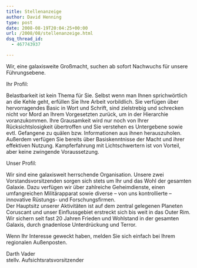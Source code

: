 ```yaml
---
title: Stellenanzeige
author: David Henning
type: post
date: 2008-08-19T20:04:25+00:00
url: /2008/08/stellenanzeige.html
dsq_thread_id:
  - 467743937

---
```

Wir, eine galaxisweite Großmacht, suchen ab sofort Nachwuchs für unsere Führungsebene.

Ihr Profil:

Belastbarkeit ist kein Thema für Sie. Selbst wenn man Ihnen sprichwörtlich an die Kehle geht, erfüllen Sie Ihre Arbeit vorbildlich. Sie verfügen über hervorragendes Basic in Wort und Schrift, sind zielstrebig und schrecken nicht vor Mord an Ihrem Vorgesetzten zurück, um in der Hierarchie voranzukommen. Ihre Grausamkeit wird nur noch von Ihrer Rücksichtslosigkeit übertroffen und Sie verstehen es Untergebene sowie evtl. Gefangene zu quälen bzw. Informationen aus ihnen herauszuholen.   
Außerdem verfügen Sie bereits über Basiskenntnisse der Macht und ihrer effektiven Nutzung. Kampferfahrung mit Lichtschwertern ist von Vorteil, aber keine zwingende Voraussetzung.

Unser Profil:

Wir sind eine galaxisweit herrschende Organisation. Unsere zwei Vorstandsvorsitzenden sorgen sich stets um Ihr und das Wohl der gesamten Galaxie. Dazu verfügen wir über zahlreiche Geheimdienste, einen umfangreichen Militärapparat sowie diverse – von uns kontrollierte – innovative Rüstungs- und Forschungsfirmen.   
Der Hauptsitz unserer Aktivitäten ist auf dem zentral gelegenen Planeten Coruscant und unser Einflussgebiet erstreckt sich bis weit in das Outer Rim.   
Wir sichern seit fast 20 Jahren Frieden und Wohlstand in der gesamten Galaxis, durch gnadenlose Unterdrückung und Terror.

Wenn Ihr Interesse geweckt haben, melden Sie sich einfach bei Ihrem regionalen Außenposten.

Darth Vader   
stellv. Aufsichtsratsvorsitzender